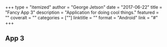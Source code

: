 +++
type = "itemized"
author = "George Jetson"
date = "2017-06-22"
title = "Fancy App 3"
description = "Application for doing cool things."
featured = ""
coveralt = ""
categories = [""]
linktitle = ""
format = "Android"
link = "#"
+++

## App 3
